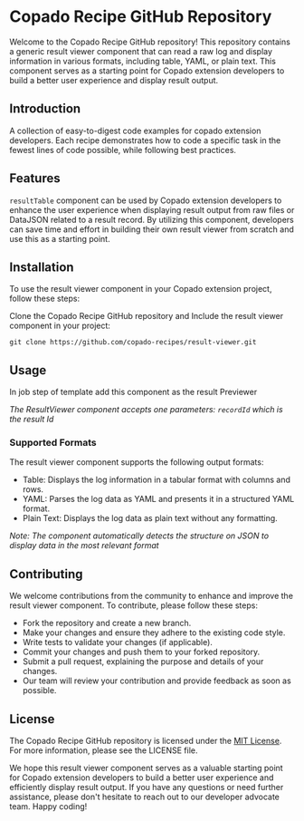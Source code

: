 # Copado Recipe GitHub Repository
Welcome to the Copado Recipe GitHub repository! This repository contains a generic result viewer component that can read a raw log and display information in various formats, including table, YAML, or plain text. This component serves as a starting point for Copado extension developers to build a better user experience and display result output.

## Introduction
A collection of easy-to-digest code examples for copado extension developers. Each recipe demonstrates how to code a specific task in the fewest lines of code possible, while following best practices.

## Features
`resultTable` component can be used by Copado extension developers to enhance the user experience when displaying result output from raw files or DataJSON related to a result record. By utilizing this component, developers can save time and effort in building their own result viewer from scratch and use this as a starting point.

## Installation
To use the result viewer component in your Copado extension project, follow these steps:

Clone the Copado Recipe GitHub repository and Include the result viewer component in your project:
```
git clone https://github.com/copado-recipes/result-viewer.git
```


## Usage
In job step of template add this component as the result Previewer

*The ResultViewer component accepts one parameters: `recordId` which is the result Id*

### Supported Formats
The result viewer component supports the following output formats:

* Table: Displays the log information in a tabular format with columns and rows.
* YAML: Parses the log data as YAML and presents it in a structured YAML format.
* Plain Text: Displays the log data as plain text without any formatting.

*Note: The component automatically detects the structure on JSON to display data in the most relevant format*

## Contributing
We welcome contributions from the community to enhance and improve the result viewer component. To contribute, please follow these steps:

- Fork the repository and create a new branch.
- Make your changes and ensure they adhere to the existing code style.
- Write tests to validate your changes (if applicable).
- Commit your changes and push them to your forked repository.
- Submit a pull request, explaining the purpose and details of your changes.
- Our team will review your contribution and provide feedback as soon as possible.

## License
The Copado Recipe GitHub repository is licensed under the [MIT License]((https://github.com/ruslan-kurchenko/sfdc-lax/blob/master/docs/LICENSE)). For more information, please see the LICENSE file.

We hope this result viewer component serves as a valuable starting point for Copado extension developers to build a better user experience and efficiently display result output. If you have any questions or need further assistance, please don't hesitate to reach out to our developer advocate team. Happy coding!